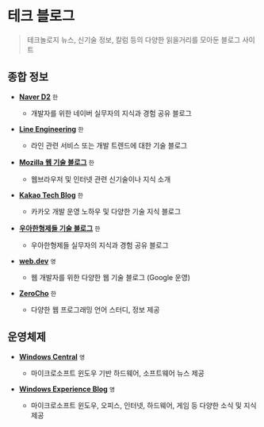 # 테크 블로그

> 테크놀로지 뉴스, 신기술 정보, 칼럼 등의 다양한 읽을거리를 모아둔 블로그 사이트

## 종합 정보

- **[Naver D2](https://d2.naver.com)** `한`

  - 개발자를 위한 네이버 실무자의 지식과 경험 공유 블로그

- **[Line Engineering](https://engineering.linecorp.com)** `한`

  - 라인 관련 서비스 또는 개발 트렌드에 대한 기술 블로그

- **[Mozilla 웹 기술 블로그](https://hacks.mozilla.or.kr)** `한`

  - 웹브라우저 및 인터넷 관련 신기술이나 지식 소개

- **[Kakao Tech Blog](https://tech.kakao.com/blog)** `한`

  - 카카오 개발 운영 노하우 및 다양한 기술 지식 블로그

- **[우아한형제들 기술 블로그](https://techblog.woowahan.com)** `한`

  - 우아한형제들 실무자의 지식과 경험 공유 블로그

- **[web.dev](https://web.dev)** `영`

  - 웹 개발자를 위한 다양한 웹 기술 블로그 (Google 운영)

- **[ZeroCho](https://www.zerocho.com)** `한`
  - 다양한 웹 프로그래밍 언어 스터디, 정보 제공

## 운영체제

- **[Windows Central](https://www.windowscentral.com)** `영`

  - 마이크로소프트 윈도우 기반 하드웨어, 소프트웨어 뉴스 제공

- **[Windows Experience Blog](https://blogs.windows.com/windowsexperience)** `영`
  - 마이크로소프트 윈도우, 오피스, 인터넷, 하드웨어, 게임 등 다양한 소식 및 지식 제공
